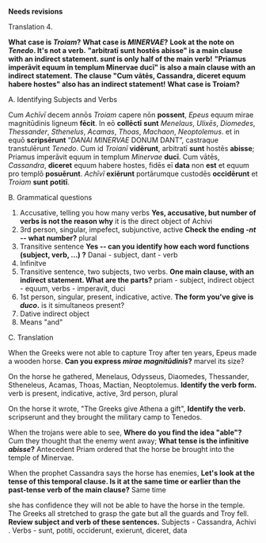 **Needs revisions**

Translation 4.

**What case is *Troiam*?**
**What case is *MINERVAE*?**
**Look at the note on *Tenedo*. It's not a verb.**
**"arbitratī sunt hostēs abisse" is a main clause with an indirect statement.  *sunt* is only half of the main verb!**
**"Priamus imperāvit equum in templum Minervae ducī" is also a main clause with an indirect statement.**
**The clause "Cum vātēs, Cassandra, diceret equum habere hostes" also has an indirect statement!**
**What case is **Troiam**?**

A. Identifying Subjects and Verbs

Cum *Achīvī* decem annōs *Troiam* capere nōn **possent**, *Epeus* equum mirae magnitūdinis ligneum **fēcit**. In eō **collēctī** **sunt** *Menelaus*, *Ulixēs*, *Diomedes*, *Thessander*, *Sthenelus*, *Acamas*, *Thoas*, *Machaon*, *Neoptolemus*. et in equō **scripsērunt** “*DANAI* *MINERVAE* DONUM DANT”, castraque transtulērunt *Tenedo*. Cum id *Troianī* **vidērunt**, arbitratī **sunt** hostēs **abisse**; Priamus imperāvit equum in templum *Minervae* **ducī**. Cum vātēs, *Cassandra*, **diceret** equum habere hostes, fidēs eī **data** non **est** et equum pro templō **posuērunt**. *Achīvī* **exiērunt** portārumque custodēs **occidērunt** et *Troiam* **sunt** **potitī**.

B. Grammatical questions  

1. Accusative, telling you how many verbs **Yes, accusative, but number of verbs is not the reason why** it is the direct object of Achivi
2. 3rd person, singular, impefect, subjunctive, active **Check the ending *-nt* -- what number?** plural
3. Transitive sentence **Yes -- can you identify how each word functions (subject, verb, ...) ?** Danai - subject, dant - verb 
4. Infinitve
5. Transitive sentence, two subjects, two verbs.  **One main clause, with an indirect statement. What are the parts?** priam - subject, indirect object - equum, verbs - imperavit, duci
6. 1st person, singular, present, indicative, active.  **The form you've give is *duco*.** is it simultaneos present?
7. Dative indirect object
8. Means "and"

C. Translation

When the Greeks were not able to capture Troy after ten years, Epeus made a wooden horse. **Can you express *mirae magnitūdinis*?** marvel its size?

On the horse he gathered, Menelaus, Odysseus, Diaomedes, Thessander, Stheneleus, Acamas, Thoas, Mactian, Neoptolemus. **Identify the verb form.** verb is present, indicative, active, 3rd person, plural

On the horse it wrote, "The Greeks give Athena a gift",  **Identify the verb.** scripserunt
and they brought the military camp to Tenedos.

When the trojans were able to see, **Where do you find the idea "able"?**  Cum
they thought that the enemy went away; **What tense is the infinitive *abisse*?** Antecedent
Priam ordered that the horse be brought into the temple of Minervae.

When the prophet Cassandra says the horse has enemies, **Let's look at the tense of this temporal clause.  Is it at the same time or earlier than the past-tense verb of the main clause?** Same time


she has confidence they will not be able to have the horse in the temple.  The Greeks all stretched to grasp the gate but all the guards and Troy fell. **Review subject and verb of these sentences.** Subjects - Cassandra, Achivi . Verbs - sunt, potiti, occiderunt, exierunt, diceret, data
